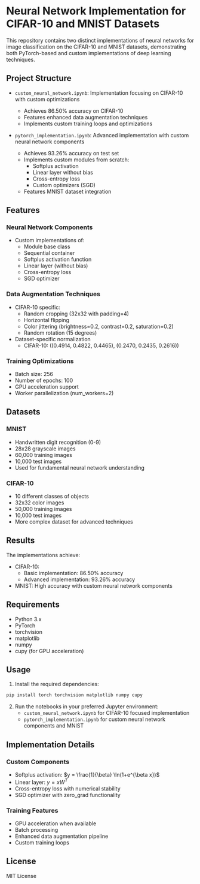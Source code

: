 # Neural Network Implementation for CIFAR-10 and MNIST Datasets

This repository contains two distinct implementations of neural networks for image classification on the CIFAR-10 and MNIST datasets, demonstrating both PyTorch-based and custom implementations of deep learning techniques.

## Project Structure

- `custom_neural_network.ipynb`: Implementation focusing on CIFAR-10 with custom optimizations
  - Achieves 86.50% accuracy on CIFAR-10
  - Features enhanced data augmentation techniques
  - Implements custom training loops and optimizations
  
- `pytorch_implementation.ipynb`: Advanced implementation with custom neural network components
  - Achieves 93.26% accuracy on test set
  - Implements custom modules from scratch:
    - Softplus activation
    - Linear layer without bias
    - Cross-entropy loss
    - Custom optimizers (SGD)
  - Features MNIST dataset integration

## Features

### Neural Network Components
- Custom implementations of:
  - Module base class
  - Sequential container
  - Softplus activation function
  - Linear layer (without bias)
  - Cross-entropy loss
  - SGD optimizer

### Data Augmentation Techniques
- CIFAR-10 specific:
  - Random cropping (32x32 with padding=4)
  - Horizontal flipping
  - Color jittering (brightness=0.2, contrast=0.2, saturation=0.2)
  - Random rotation (15 degrees)
- Dataset-specific normalization
  - CIFAR-10: ((0.4914, 0.4822, 0.4465), (0.2470, 0.2435, 0.2616))

### Training Optimizations
- Batch size: 256
- Number of epochs: 100
- GPU acceleration support
- Worker parallelization (num_workers=2)

## Datasets

### MNIST
- Handwritten digit recognition (0-9)
- 28x28 grayscale images
- 60,000 training images
- 10,000 test images
- Used for fundamental neural network understanding

### CIFAR-10
- 10 different classes of objects
- 32x32 color images
- 50,000 training images
- 10,000 test images
- More complex dataset for advanced techniques

## Results

The implementations achieve:
- CIFAR-10: 
  - Basic implementation: 86.50% accuracy
  - Advanced implementation: 93.26% accuracy
- MNIST: High accuracy with custom neural network components

## Requirements

- Python 3.x
- PyTorch
- torchvision
- matplotlib
- numpy
- cupy (for GPU acceleration)

## Usage

1. Install the required dependencies:
```bash
pip install torch torchvision matplotlib numpy cupy
```

2. Run the notebooks in your preferred Jupyter environment:
   - `custom_neural_network.ipynb` for CIFAR-10 focused implementation
   - `pytorch_implementation.ipynb` for custom neural network components and MNIST

## Implementation Details

### Custom Components
- Softplus activation: $y = \frac{1}{\beta} \ln(1+e^{\beta x})$
- Linear layer: $y = x W^T$
- Cross-entropy loss with numerical stability
- SGD optimizer with zero_grad functionality

### Training Features
- GPU acceleration when available
- Batch processing
- Enhanced data augmentation pipeline
- Custom training loops

## License

MIT License 